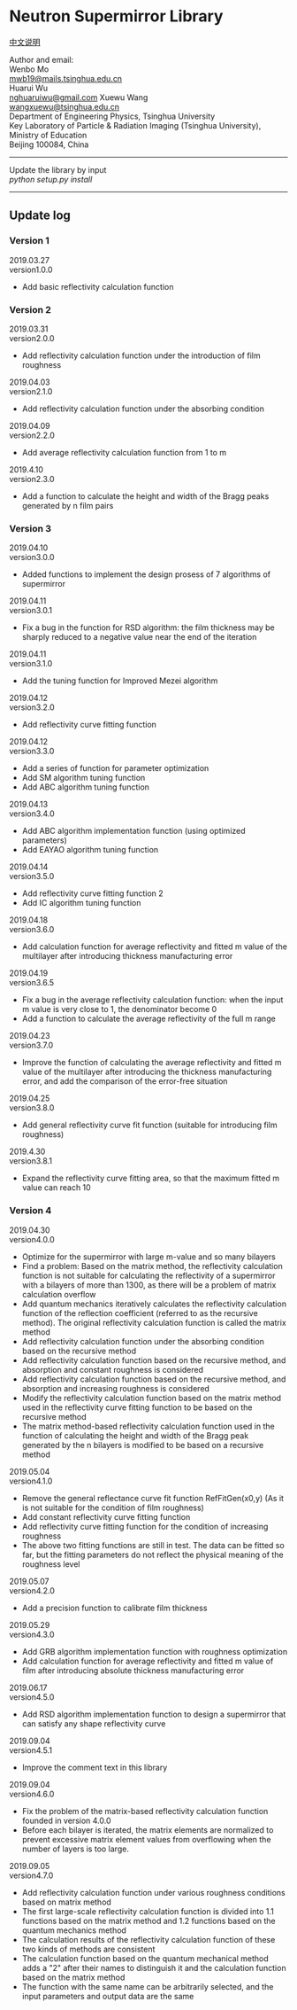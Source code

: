 # Neutron Supermirror Library
[中文说明](https://github.com/MoWenbo19/Neutron-Supermirror/wiki/Neutron-Supermirror-Library%E4%BD%BF%E7%94%A8%E8%AF%B4%E6%98%8E)

Author and email:  
Wenbo Mo  
mwb19@mails.tsinghua.edu.cn  
Huarui Wu    
nghuaruiwu@gmail.com 
Xuewu Wang  
wangxuewu@tsinghua.edu.cn  
Department of Engineering Physics, Tsinghua University  
Key Laboratory of Particle & Radiation Imaging (Tsinghua University), Ministry of Education  
Beijing 100084, China  

------------------------------------------------------  

Update the library by input  
*python setup.py install*

------------------------------------------------------
## Update log  

### Version 1
2019.03.27  
version1.0.0  
* Add basic reflectivity calculation function  

### Version 2
2019.03.31  
version2.0.0  
* Add reflectivity calculation function under the introduction of film roughness  

2019.04.03  
version2.1.0  
* Add reflectivity calculation function under the absorbing condition  

2019.04.09  
version2.2.0  
* Add average reflectivity calculation function from 1 to m  

2019.4.10  
version2.3.0  
* Add a function to calculate the height and width of the Bragg peaks generated by n film pairs  

### Version 3
2019.04.10  
version3.0.0  
* Added functions to implement the design prosess of 7 algorithms of supermirror   

2019.04.11  
version3.0.1  
* Fix a bug in the function for RSD algorithm: the film thickness may be sharply reduced to a negative value near the end of the iteration  

2019.04.11  
version3.1.0  
* Add the tuning function for Improved Mezei algorithm   

2019.04.12  
version3.2.0  
* Add reflectivity curve fitting function  

2019.04.12  
version3.3.0  
* Add a series of function for parameter optimization 
* Add SM algorithm tuning function
* Add ABC algorithm tuning function  

2019.04.13  
version3.4.0  
* Add ABC algorithm implementation function (using optimized parameters)
* Add EAYAO algorithm tuning function  

2019.04.14  
version3.5.0  
* Add reflectivity curve fitting function 2
* Add IC algorithm tuning function  

2019.04.18  
version3.6.0  
* Add calculation function for average reflectivity and fitted m value of the multilayer after introducing thickness manufacturing error  

2019.04.19  
version3.6.5  
* Fix a bug in the average reflectivity calculation function: when the input m value is very close to 1, the denominator become 0
* Add a function to calculate the average reflectivity of the full m range  

2019.04.23  
version3.7.0  
* Improve the function of calculating the average reflectivity and fitted m value of the multilayer after introducing the thickness manufacturing error, and add the comparison of the error-free situation 

2019.04.25  
version3.8.0  
* Add general reflectivity curve fit function (suitable for introducing film roughness)  

2019.4.30  
version3.8.1  
* Expand the reflectivity curve fitting area, so that the maximum fitted m value can reach 10  

### Version 4
2019.04.30  
version4.0.0  
* Optimize for the supermirror with large m-value and so many bilayers
* Find a problem: Based on the matrix method, the reflectivity calculation function is not suitable for calculating the reflectivity of a supermirror with a bilayers of more than 1300, as there will be a problem of matrix calculation overflow
* Add quantum mechanics iteratively calculates the reflectivity calculation function of the reflection coefficient (referred to as the recursive method). The original reflectivity calculation function is called the matrix method
* Add reflectivity calculation function under the absorbing condition based on the recursive method
* Add reflectivity calculation function based on the recursive method, and absorption and constant roughness is considered
* Add reflectivity calculation function based on the recursive method, and absorption and increasing roughness is considered
* Modify the reflectivity calculation function based on the matrix method used in the reflectivity curve fitting function to be based on the recursive method
* The matrix method-based reflectivity calculation function used in the function of calculating the height and width of the Bragg peak generated by the n bilayers is modified to be based on a recursive method  

2019.05.04  
version4.1.0  
* Remove the general reflectance curve fit function RefFitGen(x0,y) (As it is not suitable for the condition of film roughness)
* Add constant reflectivity curve fitting function
* Add reflectivity curve fitting function for the condition of increasing roughness 
* The above two fitting functions are still in test. The data can be fitted so far, but the fitting parameters do not reflect the physical meaning of the roughness level  

2019.05.07  
version4.2.0  
* Add a precision function to calibrate film thickness  

2019.05.29  
version4.3.0  
* Add GRB algorithm implementation function with roughness optimization 
* Add calculation function for average reflectivity and fitted m value of film after introducing absolute thickness manufacturing error  

2019.06.17  
version4.5.0  
* Add RSD algorithm implementation function to design a supermirror that can satisfy any shape reflectivity curve  

2019.09.04  
version4.5.1  
* Improve the comment text in this library  

2019.09.04  
version4.6.0  
* Fix  the problem of the matrix-based reflectivity calculation function founded in version 4.0.0
* Before each bilayer is iterated, the matrix elements are normalized to prevent excessive matrix element values from overflowing when the number of layers is too large. 

2019.09.05  
version4.7.0  
* Add reflectivity calculation function under various roughness conditions based on matrix method
* The first large-scale reflectivity calculation function is divided into 1.1 functions based on the matrix method and 1.2 functions based on the quantum mechanics method
* The calculation results of the reflectivity calculation function of these two kinds of methods are consistent
* The calculation function based on the quantum mechanical method adds a "2" after their names to distinguish it and the calculation function based on the matrix method
* The function with the same name can be arbitrarily selected, and the input parameters and output data are the same  
